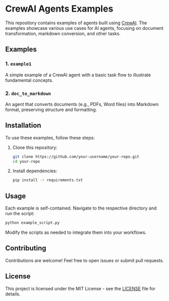 # CrewAI Agents Examples

This repository contains examples of agents built using [CrewAI](https://github.com/CrewAI/crewai). The examples showcase various use cases for AI agents, focusing on document transformation, markdown conversion, and other tasks.

## Examples

### 1. `example1`
A simple example of a CrewAI agent with a basic task flow to illustrate fundamental concepts.

### 2. `doc_to_markdown`
An agent that converts documents (e.g., PDFs, Word files) into Markdown format, preserving structure and formatting.

## Installation
To use these examples, follow these steps:

1. Clone this repository:
   ```sh
   git clone https://github.com/your-username/your-repo.git
   cd your-repo
   ```
2. Install dependencies:
   ```sh
   pip install -r requirements.txt
   ```

## Usage
Each example is self-contained. Navigate to the respective directory and run the script:

```sh
python example_script.py
```

Modify the scripts as needed to integrate them into your workflows.

## Contributing
Contributions are welcome! Feel free to open issues or submit pull requests.

## License
This project is licensed under the MIT License - see the [LICENSE](LICENSE) file for details.

